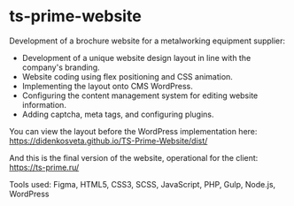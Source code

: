 # ts-prime-website
Development of a brochure website for a metalworking equipment supplier:

- Development of a unique website design layout in line with the company's branding.
- Website coding using flex positioning and CSS animation.
- Implementing the layout onto CMS WordPress.
- Configuring the content management system for editing website information.
- Adding captcha, meta tags, and configuring plugins.

You can view the layout before the WordPress implementation here: https://didenkosveta.github.io/TS-Prime-Website/dist/

And this is the final version of the website, operational for the client: https://ts-prime.ru/

Tools used: Figma, HTML5, CSS3, SCSS, JavaScript, PHP, Gulp, Node.js, WordPress
